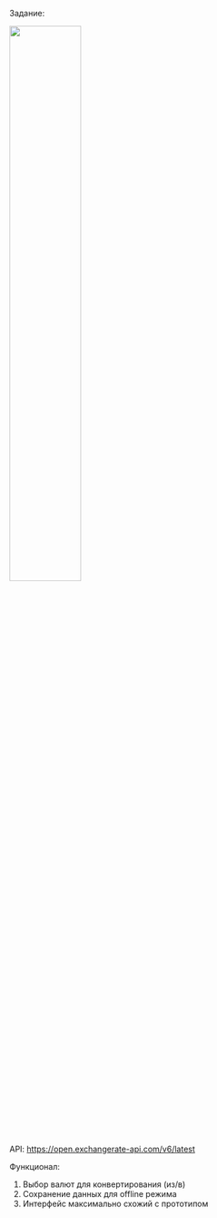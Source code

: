 Задание:

<img src="https://github.com/taemon565/test_shark/task.jpg" width="50%"></img>


API: https://open.exchangerate-api.com/v6/latest

Функционал:
1. Выбор валют для конвертирования (из/в)
2. Сохранение данных для offline режима
3. Интерфейс максимально схожий с прототипом

